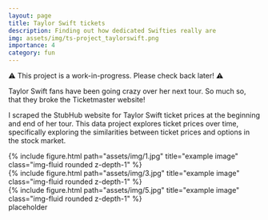 ```yaml
---
layout: page
title: Taylor Swift tickets
description: Finding out how dedicated Swifties really are
img: assets/img/ts-project_taylorswift.png
importance: 4
category: fun
---
```


⚠️  This project is a work-in-progress. Please check back later! ⚠️

Taylor Swift fans have been going crazy over her next tour. So much so, that they broke the Ticketmaster website!

I scraped the StubHub website for Taylor Swift ticket prices at the beginning and end of her tour.
This data project explores ticket prices over time, specifically exploring the similarities between ticket prices and 
options in the stock market.

<div class="row">
    <div class="col-sm mt-3 mt-md-0">
        {% include figure.html path="assets/img/1.jpg" title="example image" class="img-fluid rounded z-depth-1" %}
    </div>
    <div class="col-sm mt-3 mt-md-0">
        {% include figure.html path="assets/img/3.jpg" title="example image" class="img-fluid rounded z-depth-1" %}
    </div>
    <div class="col-sm mt-3 mt-md-0">
        {% include figure.html path="assets/img/5.jpg" title="example image" class="img-fluid rounded z-depth-1" %}
    </div>
</div>
<div class="caption">
    placeholder
</div>
